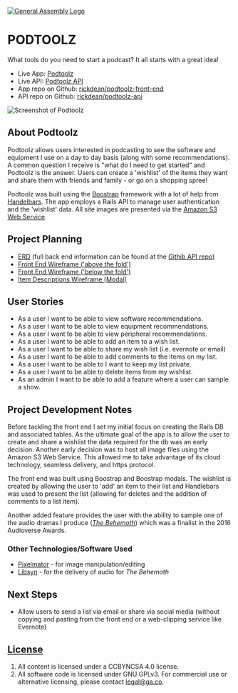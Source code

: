 [![General Assembly Logo](https://camo.githubusercontent.com/1a91b05b8f4d44b5bbfb83abac2b0996d8e26c92/687474703a2f2f692e696d6775722e636f6d2f6b6538555354712e706e67)](https://generalassemb.ly/education/web-development-immersive)

# PODTOOLZ

What tools do you need to start a podcast?  It all starts with a great idea!

- Live App: [Podtoolz](https://rickdean.github.io/podtoolz-front-end/)
- Live API: [Podtoolz API](https://dry-headland-22887.herokuapp.com/)
- App repo on Github: [rickdean/podtoolz-front-end](https://github.com/rickdean/podtoolz-front-end)
- API repo on Github: [rickdean/podtoolz-api](https://github.com/rickdean/podtoolz-api)

![Screenshot of Podtoolz](https://s3.amazonaws.com/podtools/podtoolz_grab.jpeg)

## About Podtoolz
Podtoolz allows users interested in podcasting to see the software and equipment I use on a day to day basis (along with some recommendations).  A common question I receive is "what do I need to get started" and Podtoolz is the answer. Users can create a 'wishlist' of the items they want and share them with friends and family - or go on a shopping spree!

Podtoolz was built using the [Boostrap](http://getbootstrap.com/) framework with a lot of help from [Handelbars](http://handlebarsjs.com/).  The app employs a Rails API to manage user authentication and the 'wishlist' data. All site images are presented via the [Amazon S3 Web Service](https://aws.amazon.com/s3/).


## Project Planning
- [ERD](https://s3.amazonaws.com/podtools/podtoolz_erd.png) (full back end information can be found at the [Githib API repo)](https://github.com/rickdean/podtoolz-api)
- [Front End Wireframe ('above the fold')](https://s3.amazonaws.com/podtools/front_page_upper.png)
- [Front End Wireframe ('below the fold')](https://s3.amazonaws.com/podtools/front_page_lower.png)
- [Item Descriptions Wireframe (Modal)](https://s3.amazonaws.com/podtools/item_modal.png
)

## User Stories
- As a user I want to be able to view software recommendations.
- As a user I want to be able to view equipment recommendations.
- As a user I want to be able to view peripheral recommendations.
- As a user I want to be able to add an item to a wish list.
- As a user I want to be able to share my wish list (i.e. evernote or email)
- As a user I want to be able to add comments to the items on my list.
- As a user I want to be able to I want to keep my list private.
- As a user I want to be able to delete items from my wishlist.
- As an admin I want to be able to add a feature where a user can sample a show.

## Project Development Notes

Before tackling the front end I set my initial focus on creating the Rails DB and associated tables.  As the ultimate goal of the app is to allow the user to create and share a wishlist the data required for the db was an early decision. Another early decision was to host all image files using the Amazon S3 Web Service.  This allowed me to take advantage of its cloud technology, seamless delivery, and https protocol.

The front end was built using Boostrap and Boostrap modals.  The wishlist is created by allowing the user to 'add' an item to their list and Handlebars was used to present the list (allowing for deletes and the addition of comments to a list item).

Another added feature provides the user with the ability to sample one of the audio dramas I produce ([*The Behemoth*](http://modernaudiodrama.com/the-behemoth.html)) which was a finalist in the 2016 Audioverse Awards.

### Other Technologies/Software Used
- [Pixelmator](http://www.pixelmator.com/mac/) - for image manipulation/editing
- [Libsyn](https://www.libsyn.com/) - for the delivery of audio for *The Behemoth*

## Next Steps
- Allow users to send a list via email or share via social media (without copying and pasting from the front end or a web-clipping service like Evernote)


## [License](LICENSE)

1.  All content is licensed under a CC­BY­NC­SA 4.0 license.
1.  All software code is licensed under GNU GPLv3. For commercial use or
    alternative licensing, please contact legal@ga.co.
